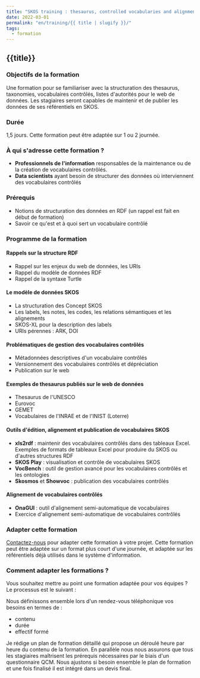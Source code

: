 ```yaml
---
title: "SKOS training : thesaurus, controlled vocabularies and alignments"
date: 2022-03-01
permalink: "en/training/{{ title | slugify }}/"
tags:
  - formation
---
```


## {{title}}

### Objectifs de la formation

Une formation pour se familiariser avec la structuration des thesaurus, taxonomies, vocabulaires contrôlés, listes d'autorités pour le web de données. Les stagiaires seront capables de maintenir et de publier les données de ses référentiels en SKOS.


### Durée

1,5 jours. Cette formation peut être adaptée sur 1 ou 2 journée.


### À qui s'adresse cette formation ?

- **Professionnels de l'information** responsables de la maintenance ou de la création de vocabulaires contrôlés.
- **Data scientists** ayant besoin de structurer des données où interviennent des vocabulaires contrôlés

### Prérequis

- Notions de structuration des données en RDF (un rappel est fait en début de formation)
- Savoir ce qu'est et à quoi sert un vocabulaire contrôlé


### Programme de la formation


#### Rappels sur la structure RDF

- Rappel sur les enjeux du web de données, les URIs
- Rappel du modèle de données RDF
- Rappel de la syntaxe Turtle

#### Le modèle de données SKOS

- La structuration des Concept SKOS
- Les labels, les notes, les codes, les relations sémantiques et les alignements
- SKOS-XL pour la description des labels
- URIs pérennes : ARK, DOI

#### Problématiques de gestion des vocabulaires contrôlés

- Métadonnées descriptives d'un vocabulaire contrôlés
- Versionnement des vocabulaires contrôlés et dépréciation
- Publication sur le web

#### Exemples de thesaurus publiés sur le web de données

- Thesaurus de l'UNESCO
- Eurovoc
- GEMET
- Vocabulaires de l'INRAE et de l'INIST (Loterre)

#### Outils d'édition, alignement et publication de vocabulaires SKOS

- **xls2rdf** : maintenir des vocabulaires contrôlés dans des tableaux Excel. Exemples de formats de tableaux Excel pour produire du SKOS ou d'autres structures RDF
- **SKOS Play** : visualisation et contrôle de vocabulaires SKOS
- **VocBench** : outil de gestion avancé pour les vocabulaires contrôlés et les ontologies
- **Skosmos** et **Showvoc** : publication des vocabulaires contrôlés

#### Alignement de vocabulaires contrôlés

- **OnaGUI** : outil d'alignement semi-automatique de vocabulaires
- Exercice d'alignement semi-automatique de vocabulaires contrôlés


### Adapter cette formation

[Contactez-nous](contact) pour adapter cette formation à votre projet. Cette formation peut être adaptée sur un format plus court d'une journée, et adaptée sur les référentiels déjà utilisés dans le système d'information.

### Comment adapter les formations ?

Vous souhaitez mettre au point une formation adaptée pour vos équipes ? Le processus est le suivant :

Nous définissons ensemble lors d'un rendez-vous téléphonique vos besoins en termes de :
- contenu
- durée
- effectif formé

Je rédige un plan de formation détaillé qui propose un déroulé heure par heure du contenu de la formation.
En parallèle nous nous assurons que tous les stagiaires maîtrisent les prérequis nécessaires par le biais d'un questionnaire QCM.
Nous ajustons si besoin ensemble le plan de formation et une fois finalisé il est intégré dans un devis final.
